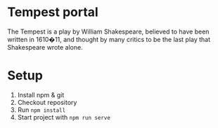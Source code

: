 # Tempest portal

The Tempest is a play by William Shakespeare, believed to have been written in 1610�11, and thought by many critics to be the last play that Shakespeare wrote alone.

# Setup 

1. Install npm & git
2. Checkout repository
3. Run `npm install`
4. Start project with `npm run serve`
